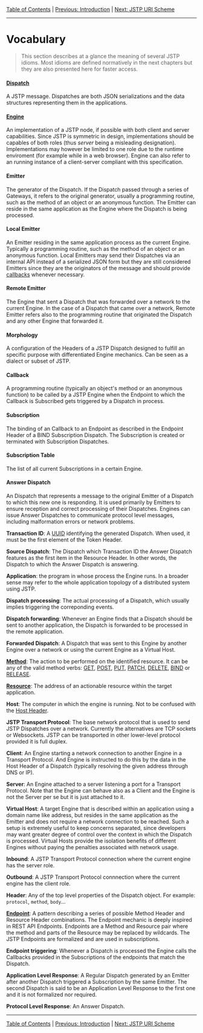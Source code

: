 [Table of Contents](index.md) | [Previous: Introduction](introduction.md) | [Next: JSTP URI Scheme](uri.md)

---

Vocabulary
==========

> This section describes at a glance the meaning of several JSTP idioms. Most idioms are defined normatively in the next chapters but they are also presented here for faster access.

#### [Dispatch](syntax/index.md)

A JSTP message. Dispatches are both JSON serializations and the data structures representing them in the applications.

#### [Engine](engine.md)

An implementation of a JSTP node, if possible with both client and server capabilities. Since JSTP is symmetric in design, implementations should be capables of both roles (thus _server_ being a misleading designation). Implementations may however be limited to one role due to the runtime enviroment (for example while in a web browser). Engine can also refer to an running instance of a client-server compliant with this specification.

#### Emitter

The generator of the Dispatch. If the Dispatch passed through a series of Gateways, it refers to the original generator, usually a programming routine, such as the method of an object or an anonymous function. The Emitter can reside in the same application as the Engine where the Dispatch is being processed.

#### Local Emitter

An Emitter residing in the same application process as the current Engine. Typically a programming routine, such as the method of an object or an anonymous function. Local Emitters may send their Dispatches via an internal API instead of a serialized JSON form but they are still considered Emitters since they are the originators of the message and should provide [callbacks](#callback) whenever necessary.

#### Remote Emitter

The Engine that sent a Dispatch that was forwarded over a network to the current Engine. In the case of a Dispatch that came over a network, Remote Emitter refers also to the programming routine that originated the Dispatch and any other Engine that forwarded it.

#### Morphology

A configuration of the Headers of a JSTP Dispatch designed to fulfill an specific purpose with differentiated Engine mechanics. Can be seen as a dialect or subset of JSTP.

#### Callback

A programming routine (typically an object's method or an anonymous function) to be called by a JSTP Engine when the Endpoint to which the Callback is Subscribed gets triggered by a Dispatch in process.

#### Subscription

The binding of an Callback to an Endpoint as described in the Endpoint Header of a BIND Subscription Dispatch. The Subscription is created or terminated with Subscription Dispatches.

#### Subscription Table

The list of all current Subscriptions in a certain Engine. 

#### Answer Dispatch

An Dispatch that represents a message to the original Emitter of a Dispatch to which this new one is responding. It is used primarily by Emitters to ensure reception and correct processing of their Dispatches. Engines can issue Answer Dispatches to communicate protocol level messages, including malformation errors or network problems.

**Transaction ID**: A [UUID](http://en.wikipedia.org/wiki/Universally_unique_identifier) identifying the generated Dispatch. When used, it must be the first element of the Token Header. 

**Source Dispatch**: The Dispatch which Transaction ID the Answer Dispatch features as the first item in the Resource Header. In other words, the Dispatch to which the Answer Dispatch is answering.

**Application**: the program in whose process the Engine runs. In a broader sense may refer to the whole application topology of a distributed system using JSTP.

**Dispatch processing**: The actual processing of a Dispatch, which usually implies triggering the correponding events.

**Dispatch forwarding**: Whenever an Engine finds that a Dispatch should be sent to another application, the Dispatch is forwarded to be processed in the remote application.

**Forwarded Dispatch**: A Dispatch that was sent to this Engine by another Engine over a network or using the current Engine as a Virtual Host.

[**Method**](syntax/method.md): The action to be performed on the identified resource. It can be any of the valid method verbs: [GET](syntax/method.md#get), [POST](syntax/method.md#post), [PUT](syntax/method.md#put), [PATCH](syntax/method.md#patch), [DELETE](syntax/method.md#delete), [BIND](syntax/method.md#bind) or [RELEASE](syntax/method.md#release).

[**Resource**](syntax/resource.md): The address of an actionable resource within the target application.

**Host**: The computer in which the engine is running. Not to be confused with the [Host Header](syntax/host.md).

**JSTP Transport Protocol**: The base network protocol that is used to send JSTP Dispatches over a network. Currently the alternatives are TCP sockets or Websockets. JSTP can be transported in other lower-level protocol provided it is full duplex.

**Client**: An Engine starting a network connection to another Engine in a Transport Protocol. And Engine is instructed to do this by the data in the Host Header of a Dispatch (typically resolving the given address through DNS or IP).

**Server**: An Engine attached to a server listening a port for a Transport Protocol. Note that the Engine can behave also as a Client and the Engine is not the Server per se but it is just attached to it.

**Virtual Host**: A target Engine that is described within an application using a domain name like address, but resides in the same application as the Emitter and does not require a network connection to be reached. Such a setup is extremely useful to keep concerns separated, since developers may want greater degree of control over the context in which the Dispatch is processed. Virtual Hosts provide the isolation benefits of different Engines without paying the penalties associated with network usage.

**Inbound**: A JSTP Transport Protocol connection where the current engine has the server role.

**Outbound**: A JSTP Transport Protocol connnection where the current engine has the client role.

**Header**: Any of the top level properties of the Dispatch object. For example: `protocol`, `method`, `body`...

[**Endpoint**](syntax/endpoint.md): A pattern describing a series of possible Method Header and Resource Header combinations. The Endpoint mechanic is deeply inspired in REST API Endpoints. Endpoints are a Method and Resource pair where the method and parts of the Resource may be replaced by wildcards. The JSTP Endpoints are formalized and are used in subscriptions.

**Endpoint triggering**: Whenever a Dispatch is processed the Engine calls the Callbacks provided in the Subscriptions of the endpoints that match the Dispatch.

**Application Level Response**: A Regular Dispatch generated by an Emitter after another Dispatch triggered a Subscription by the same Emitter. The second Dispatch is said to be an Application Level Response to the first one and it is not formalized nor required.

**Protocol Level Response**: An Answer Dispatch.

---

[Table of Contents](index.md) | [Previous: Introduction](introduction.md) | [Next: JSTP URI Scheme](uri.md)
